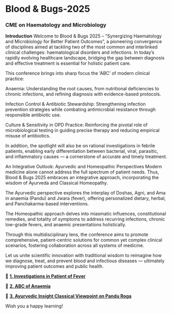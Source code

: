 # Blood & Bugs-2025
### CME on Haematology and Microbiology
**Introduction**
Welcome to Blood & Bugs 2025 – “Synergizing Haematology and Microbiology for Better Patient Outcomes”, a pioneering convergence of disciplines aimed at tackling two of the most common and interlinked clinical challenges: haematological disorders and infections. In today’s rapidly evolving healthcare landscape, bridging the gap between diagnosis and effective treatment is essential for holistic patient care.

This conference brings into sharp focus the ‘ABC’ of modern clinical practice:

Anaemia: Understanding the root causes, from nutritional deficiencies to chronic infections, and refining diagnosis with evidence-based protocols.

Infection Control & Antibiotic Stewardship: Strengthening infection prevention strategies while combating antimicrobial resistance through responsible antibiotic use.

Culture & Sensitivity in OPD Practice: Reinforcing the pivotal role of microbiological testing in guiding precise therapy and reducing empirical misuse of antibiotics.

In addition, the spotlight will also be on rational investigations in febrile patients, enabling early differentiation between bacterial, viral, parasitic, and inflammatory causes — a cornerstone of accurate and timely treatment.

An Integrative Outlook: Ayurvedic and Homeopathic Perspectives
Modern medicine alone cannot address the full spectrum of patient needs. Thus, Blood & Bugs 2025 embraces an integrative approach, incorporating the wisdom of Ayurveda and Classical Homeopathy.

The Ayurvedic perspective explores the interplay of Doshas, Agni, and Ama in anaemia (Pandu) and Jwara (fever), offering personalized dietary, herbal, and Panchakarma-based interventions.

The Homeopathic approach delves into miasmatic influences, constitutional remedies, and totality of symptoms to address recurring infections, chronic low-grade fevers, and anaemic presentations holistically.

Through this multidisciplinary lens, the conference aims to promote comprehensive, patient-centric solutions for common yet complex clinical scenarios, fostering collaboration across all systems of medicine.

Let us unite scientific innovation with traditional wisdom to reimagine how we diagnose, treat, and prevent blood and infectious diseases — ultimately improving patient outcomes and public health.

📂  **[1. Investigations in Patient of Fever](https://github.com/knkworkingcommittee/Blood-Bugs-2025/blob/main/1.%20Investigations%20in%20Patient%20of%20Fever.pdf)**


📂  **[2. ABC of Anaemia](https://github.com/knkworkingcommittee/Blood-Bugs-2025/blob/main/2.%20ABC%20of%20Anaemia.pdf)**


📂  **[3. Ayurvedic Insight Classical Viewpoint on Pandu Roga](https://github.com/knkworkingcommittee/Blood-Bugs-2025/blob/main/3.%20Ayurvedic%20Insight%20Classical%20Viewpoint%20on%20Pandu%20Roga.pdf)**




Wish you a happy learning!





